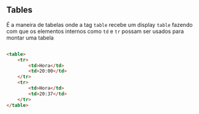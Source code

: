 ## Tables

É a maneira de tabelas onde a tag `table` recebe um display `table` fazendo com que os elementos internos como `td` e `tr` possam ser usados para montar uma tabela

```html

<table>
    <tr>
        <td>Hora</td>
        <td>20:00</td>
    </tr>
    <tr>
        <td>Hora</td>
        <td>20:37</td>
    </tr>
</table>
```